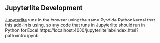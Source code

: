 ## Jupyterlite Development

[Jupyterlite](https://jupyterlite.readthedocs.io/en/stable/_static/lab/index.html) runs in the browser using the same Pyodide Python kernal that this add-in is using, so any code that runs in Jupyterlite should run in Python for Excel.https://localhost:4000/jupyterlite/lab/index.html?path=intro.ipynb